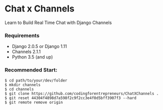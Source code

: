 # Chat x Channels
Learn to Build Real Time Chat with Django Channels


### Requirements
- Django 2.0.5 or Django 1.11
- Channels 2.1.1
- Python 3.5 (and up)


### Recommended Start:

```
$ cd path/to/your/dev/folder
$ mkdir channels
$ cd channels
$ git clone https://github.com/codingforentrepreneurs/ChatXChannels .
$ git reset 44304f4898d7a598f2c9f2cc3e4f0d5bff3907f3 --hard
$ git remote remove origin

```